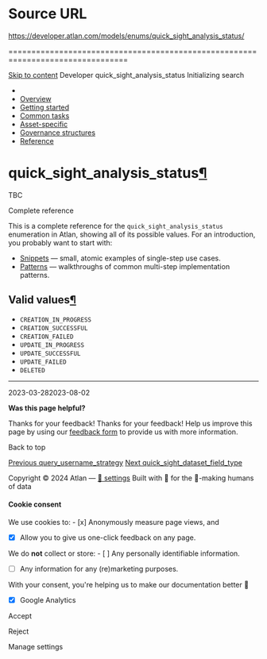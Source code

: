 # Source URL
https://developer.atlan.com/models/enums/quick_sight_analysis_status/

================================================================================

<!--
canonical: https://developer.atlan.com/models/enums/quick_sight_analysis_status/
meta-content-security-policy: object-src 'none'; base-uri 'self'; manifest-src 'self'; media-src 'self';
meta-description: Dear Developers
meta-generator: mkdocs-1.6.1, mkdocs-material-9.6.14
meta-og-description: Dear Developers
meta-og-image: https://developer.atlan.com/assets/images/social/models/enums/quick_sight_analysis_status.png
meta-og-image-height: 630
meta-og-image-type: image/png
meta-og-image-width: 1200
meta-og-title: quick_sight_analysis_status - Developer
meta-og-type: website
meta-og-url: https://developer.atlan.com/models/enums/quick_sight_analysis_status/
meta-twitter:card: summary_large_image
meta-twitter:description: Dear Developers
meta-twitter:image: https://developer.atlan.com/assets/images/social/models/enums/quick_sight_analysis_status.png
meta-twitter:title: quick_sight_analysis_status - Developer
meta-viewport: width=device-width,initial-scale=1
title: quick_sight_analysis_status - Developer
-->

[Skip to content](#quick_sight_analysis_status) Developer quick\_sight\_analysis\_status Initializing search 

* 
* [Overview](../../..)
* [Getting started](../../../getting-started/)
* [Common tasks](../../../snippets/)
* [Asset\-specific](../../../patterns/)
* [Governance structures](../../../governance/)
* [Reference](../../../reference/)

quick\_sight\_analysis\_status[¶](#quick_sight_analysis_status "Permanent link")
================================================================================

TBC

Complete reference

This is a complete reference for the `quick_sight_analysis_status` enumeration in Atlan, showing all of its possible values. For an introduction, you probably want to start with:

* [Snippets](../../../snippets/) — small, atomic examples of single\-step use cases.
* [Patterns](../../../patterns/) — walkthroughs of common multi\-step implementation patterns.

Valid values[¶](#valid-values "Permanent link")
-----------------------------------------------

* `CREATION_IN_PROGRESS`
* `CREATION_SUCCESSFUL`
* `CREATION_FAILED`
* `UPDATE_IN_PROGRESS`
* `UPDATE_SUCCESSFUL`
* `UPDATE_FAILED`
* `DELETED`

---

2023\-03\-282023\-08\-02

**Was this page helpful?**

Thanks for your feedback! Thanks for your feedback! Help us improve this page by using our [feedback form](https://docs.google.com/forms/d/e/1FAIpQLScfoq7vqEn8S4QvN0ehPp0MRy6WYK5x-okJDqD69lHgoPPWtg/viewform?usp=pp_url&entry.1800719315=/models/enums/quick_sight_analysis_status/) to provide us with more information. 

Back to top

[Previous query\_username\_strategy](../query_username_strategy/) [Next quick\_sight\_dataset\_field\_type](../quick_sight_dataset_field_type/) 

Copyright © 2024 Atlan — [🍪 settings](#__consent) 
Built with 💙 for the 🤖\-making humans of data 

#### Cookie consent

We use cookies to: - [x] Anonymously measure page views, and
- [x] Allow you to give us one\-click feedback on any page.

 We do **not** collect or store: - [ ] Any personally identifiable information.
- [ ] Any information for any (re)marketing purposes.

 With your consent, you're helping us to make our documentation better 💙

- [x] Google Analytics

Accept

Reject

Manage settings

